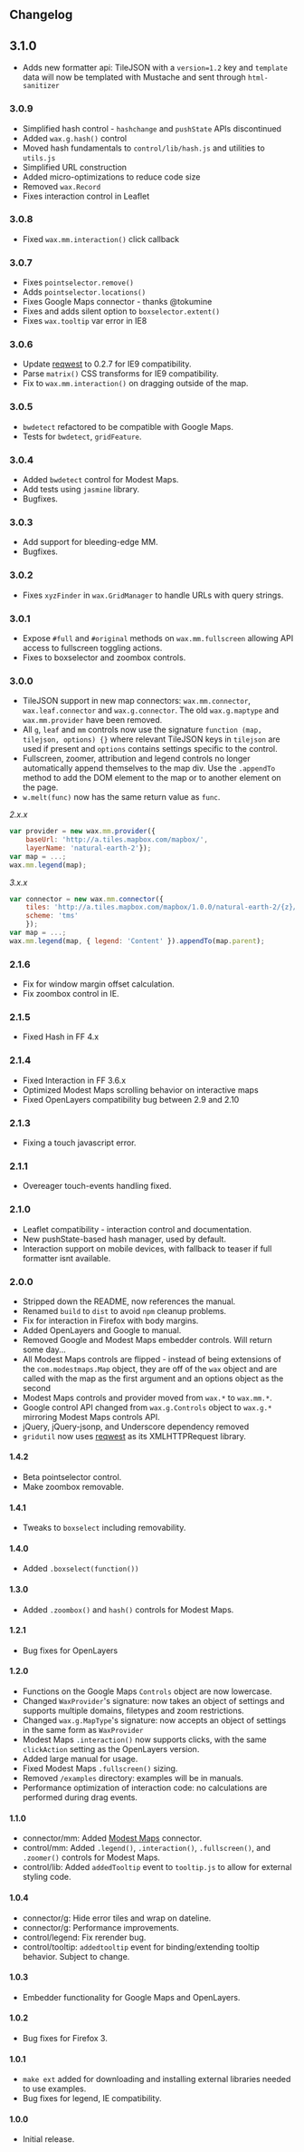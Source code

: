 ## Changelog

## 3.1.0

* Adds new formatter api: TileJSON with a `version=1.2` key and `template`
  data will now be templated with Mustache and sent through `html-sanitizer`

### 3.0.9

* Simplified hash control - `hashchange` and `pushState` APIs discontinued
* Added `wax.g.hash()` control
* Moved hash fundamentals to `control/lib/hash.js` and utilities to `utils.js`
* Simplified URL construction
* Added micro-optimizations to reduce code size
* Removed `wax.Record`
* Fixes interaction control in Leaflet

### 3.0.8

* Fixed `wax.mm.interaction()` click callback

### 3.0.7

* Fixes `pointselector.remove()`
* Adds `pointselector.locations()`
* Fixes Google Maps connector - thanks @tokumine
* Fixes and adds silent option to `boxselector.extent()`
* Fixes `wax.tooltip` var error in IE8

### 3.0.6

* Update [reqwest](https://github.com/ded/reqwest) to 0.2.7 for IE9 compatibility.
* Parse `matrix()` CSS transforms for IE9 compatibility.
* Fix to `wax.mm.interaction()` on dragging outside of the map.

### 3.0.5

* `bwdetect` refactored to be compatible with Google Maps.
* Tests for `bwdetect`, `gridFeature`.

### 3.0.4

* Added `bwdetect` control for Modest Maps.
* Add tests using `jasmine` library.
* Bugfixes.

### 3.0.3

* Add support for bleeding-edge MM.
* Bugfixes.

### 3.0.2

* Fixes `xyzFinder` in `wax.GridManager` to handle URLs with query strings.

### 3.0.1

* Expose `#full` and `#original` methods on `wax.mm.fullscreen` allowing API
  access to fullscreen toggling actions.
* Fixes to boxselector and zoombox controls.

### 3.0.0

* TileJSON support in new map connectors: `wax.mm.connector`,
  `wax.leaf.connector` and `wax.g.connector`. The old `wax.g.maptype` and
  `wax.mm.provider` have been removed.
* All `g`, `leaf` and `mm` controls now use the signature
  `function (map, tilejson, options) {}` where relevant TileJSON keys in
  `tilejson` are used if present and `options` contains settings specific to
  the control.
* Fullscreen, zoomer, attribution and legend controls no longer automatically
  append themselves to the map div. Use the `.appendTo` method to add the DOM
  element to the map or to another element on the page.
* `w.melt(func)` now has the same return value as `func`.

_2.x.x_

```javascript
var provider = new wax.mm.provider({
    baseUrl: 'http://a.tiles.mapbox.com/mapbox/',
    layerName: 'natural-earth-2'});
var map = ...;
wax.mm.legend(map);
```

_3.x.x_

```javascript
var connector = new wax.mm.connector({
    tiles: 'http://a.tiles.mapbox.com/mapbox/1.0.0/natural-earth-2/{z}/{x}/{y}.png',
    scheme: 'tms'
    });
var map = ...;
wax.mm.legend(map, { legend: 'Content' }).appendTo(map.parent);
```

### 2.1.6

* Fix for window margin offset calculation.
* Fix zoombox control in IE.

### 2.1.5

* Fixed Hash in FF 4.x

### 2.1.4

* Fixed Interaction in FF 3.6.x
* Optimized Modest Maps scrolling behavior on interactive maps
* Fixed OpenLayers compatibility bug between 2.9 and 2.10

### 2.1.3

* Fixing a touch javascript error.

### 2.1.1

* Overeager touch-events handling fixed.

### 2.1.0

* Leaflet compatibility - interaction control and documentation.
* New pushState-based hash manager, used by default.
* Interaction support on mobile devices, with fallback to
  teaser if full formatter isnt available.

### 2.0.0

* Stripped down the README, now references the manual.
* Renamed `build` to `dist` to avoid `npm` cleanup problems.
* Fix for interaction in Firefox with body margins.
* Added OpenLayers and Google to manual.
* Removed Google and Modest Maps embedder controls. Will return some day...
* All Modest Maps controls are flipped - instead of being extensions of the
  `com.modestmaps.Map` object, they are off of the `wax` object and are
  called with the map as the first argument and an options object as the second
* Modest Maps controls and provider moved from `wax.*` to `wax.mm.*`.
* Google control API changed from `wax.g.Controls` object to `wax.g.*`
  mirroring Modest Maps controls API.
* jQuery, jQuery-jsonp, and Underscore dependency removed
* `gridutil` now uses [reqwest](https://github.com/ded/reqwest) as its
  XMLHTTPRequest library.

#### 1.4.2

* Beta pointselector control.
* Make zoombox removable.

#### 1.4.1

* Tweaks to `boxselect` including removability.

#### 1.4.0

* Added `.boxselect(function())`

#### 1.3.0

* Added `.zoombox()` and `hash()` controls for Modest Maps.

#### 1.2.1

* Bug fixes for OpenLayers

#### 1.2.0

* Functions on the Google Maps `Controls` object are now lowercase.
* Changed `WaxProvider`'s signature: now takes an object of settings and supports multiple domains, filetypes and zoom restrictions.
* Changed `wax.g.MapType`'s signature: now accepts an object of settings in the same form as `WaxProvider`
* Modest Maps `.interaction()` now supports clicks, with the same `clickAction` setting as the OpenLayers version.
* Added large manual for usage.
* Fixed Modest Maps `.fullscreen()` sizing.
* Removed `/examples` directory: examples will be in manuals.
* Performance optimization of interaction code: no calculations are performed during drag events.

#### 1.1.0

* connector/mm: Added [Modest Maps](https://github.com/stamen/modestmaps-js) connector.
* control/mm: Added `.legend()`, `.interaction()`, `.fullscreen()`, and `.zoomer()` controls for Modest Maps.
* control/lib: Added `addedTooltip` event to `tooltip.js` to allow for external styling code.

#### 1.0.4

* connector/g: Hide error tiles and wrap on dateline.
* connector/g: Performance improvements.
* control/legend: Fix rerender bug.
* control/tooltip: `addedtooltip` event for binding/extending tooltip behavior. Subject to change.

#### 1.0.3

* Embedder functionality for Google Maps and OpenLayers.

#### 1.0.2

* Bug fixes for Firefox 3.

#### 1.0.1

* `make ext` added for downloading and installing external libraries needed to use examples.
* Bug fixes for legend, IE compatibility.

#### 1.0.0

* Initial release.
